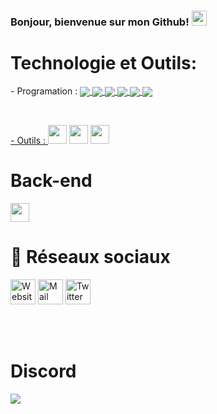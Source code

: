 <h3>Bonjour, bienvenue sur mon Github! <img width="24px" src="https://cdn.ultralion.xyz/storage/img/hi.gif" /></h3>

<h1><B>Technologie et Outils</B>:</h1>
<p>
    - Programation :
    <a href="https://developer.mozilla.org/fr/docs/Web/JavaScript" target="_blank"><img align="center" src="https://cdn.ultralion.xyz/storage/img/js.png"></img>
    <a href="https://fr.wikipedia.org/wiki/C_(langage)" target="_blank"><img align="center" src="https://cdn.ultralion.xyz/storage/img/c.png"></img>
    <a href="https://developer.mozilla.org/fr/docs/Web/HTML" target="_blank"><img align="center" src="https://cdn.ultralion.xyz/storage/img/html5.png"></img>
    <a href="https://developer.mozilla.org/fr/docs/Web/CSS" target="_blank"><img align="center" src="https://cdn.ultralion.xyz/storage/img/css3.png"></img>
    <a href="https://code.visualstudio.com" target="_blank"><img align="center" src="https://cdn.ultralion.xyz/storage/img/vscode.png"></img>
    <a href="https://www.sublimetext.com" target="_blank"><img align="center" src="https://cdn.ultralion.xyz/storage/img/sublimetext.png"></img>
  </p>
<br>
  <p>
    - Outils :
    <a href="https://mremoteng.org/"><img height="30" src="https://cdn.ultralion.xyz/storage/img/mRemoteNG.png" style="max-width:100%;"></a>
    <img height="30" src="https://cdn.ultralion.xyz/storage/img/winscp.png" style="max-width:100%;">
    <img height="30" src="https://cdn.ultralion.xyz/storage/img/github.png" style="max-width:100%;">
      </p>
 <h1><B>Back-end</B></h1>
<p>
<img height="30" src="https://cdn.ultralion.xyz/storage/img/nodejs.png" style="max-width:100%;">
  </p>
 <h1><B>🔗 Réseaux sociaux</B></h1>
<p>
<a href="https://ultralion.xyz" title="Website">
  <img alt="Website" width="40px" src="https://cdn.ultralion.xyz/storage/img/website.png" /></a>
<a href="mailto:ultralionfr@gmail.com?subject=[GitHub]%20Contact%20for%20..." title="Mail">
  <img alt="Mail" width="40px" src="https://cdn.ultralion.xyz/storage/img/mail.png" /></a>
<a href="https://www.twitter.com/UltraLion__" title="Twitter">
  <img alt="Twitter" width="40px" src="https://cdn.ultralion.xyz/storage/img/twitter.png" /></a>
</p>
</div>
<br><br>
<div>
  <h1>Discord</h1>
   <a href="https://discord.com/users/281113457833672706" target="_blank">
      <img src="https://lanyard-profile-readme.vercel.app/api/281113457833672706">
   </a>
</div>
